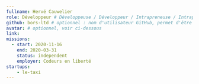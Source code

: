 ```yaml
---
fullname: Hervé Cauwelier
role: Développeur # Développeuse / Développeur / Intrapreneuse / Intrapreneur / Coach / Chargée de développement / Chargé de développement...
github: bors-ltd # optionnel : nom d'utilisateur GitHub, permet d'être ajouté automatiquement à l'organisation GitHub betagouv
avatar: # optionnel, voir ci-dessous
link:
missions:
  - start: 2020-11-16
    end: 2020-03-31
    status: independent
    employer: Codeurs en liberté
startups:
    - le-taxi
---
```

